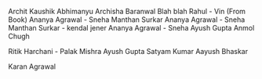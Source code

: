 Archit Kaushik
Abhimanyu
Archisha Baranwal
Blah blah
Rahul - Vin (From Book)
Ananya Agrawal - Sneha
Manthan Surkar
Ananya Agrawal - Sneha
Manthan Surkar - kendal jener
Ananya Agrawal - Sneha
Ayush Gupta
Anmol Chugh

Ritik Harchani - Palak Mishra
Ayush Gupta
Satyam Kumar
Aayush Bhaskar

Karan Agrawal
